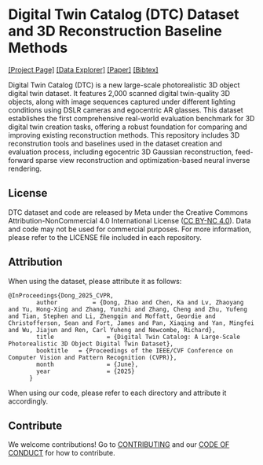 # Digital Twin Catalog (DTC) Dataset and 3D Reconstruction Baseline Methods
[[Project Page]](https://www.projectaria.com/datasets/dtc/) [[Data Explorer]](https://dtc.projectaria.com/) [[Paper]](https://arxiv.org/abs/2504.08541) [[Bibtex]](https://github.com/facebookresearch/DigitalTwinCatalog/blob/add_readme/README.md#attribution)

Digital Twin Catalog (DTC) is a new large-scale photorealistic 3D object digital twin dataset. It features 2,000 scanned digital twin-quality 3D objects, along with image sequences captured under different lighting conditions using DSLR cameras and egocentric AR glasses. This dataset establishes the first comprehensive real-world evaluation benchmark for 3D digital twin creation tasks, offering a robust foundation for comparing and improving existing reconstruction methods. This repository includes 3D reconstrution tools and baselines used in the dataset creation and evaluation process, including egocentric 3D Gaussian reconstruction, feed-forward sparse view reconstruction and optimization-based neural inverse rendering.


## License
DTC dataset and code are released by Meta under the Creative Commons Attribution-NonCommercial 4.0 International License ([CC BY-NC 4.0](https://creativecommons.org/licenses/by-nc/4.0/deed.en)). Data and code may not be used for commercial purposes. For more information, please refer to the LICENSE file included in each repository.

## Attribution
When using the dataset, please attribute it as follows:
```
@InProceedings{Dong_2025_CVPR,
        author			= {Dong, Zhao and Chen, Ka and Lv, Zhaoyang and Yu, Hong-Xing and Zhang, Yunzhi and Zhang, Cheng and Zhu, Yufeng and Tian, Stephen and Li, Zhengqin and Moffatt, Geordie and Christofferson, Sean and Fort, James and Pan, Xiaqing and Yan, Mingfei and Wu, Jiajun and Ren, Carl Yuheng and Newcombe, Richard},
        title				= {Digital Twin Catalog: A Large-Scale Photorealistic 3D Object Digital Twin Dataset},
        booktitle 	= {Proceedings of the IEEE/CVF Conference on Computer Vision and Pattern Recognition (CVPR)},
        month				= {June},
        year				= {2025}
      }
```
When using our code, please refer to each directory and attribute it accordingly.

## Contribute
We welcome contributions! Go to [CONTRIBUTING](https://github.com/facebookresearch/DigitalTwinCatalog/blob/add_readme/.github/CODE_OF_CONDUCT.md) and our [CODE OF CONDUCT](https://github.com/facebookresearch/DigitalTwinCatalog/blob/main/.github/CONTRIBUTING.md) for how to contribute.

